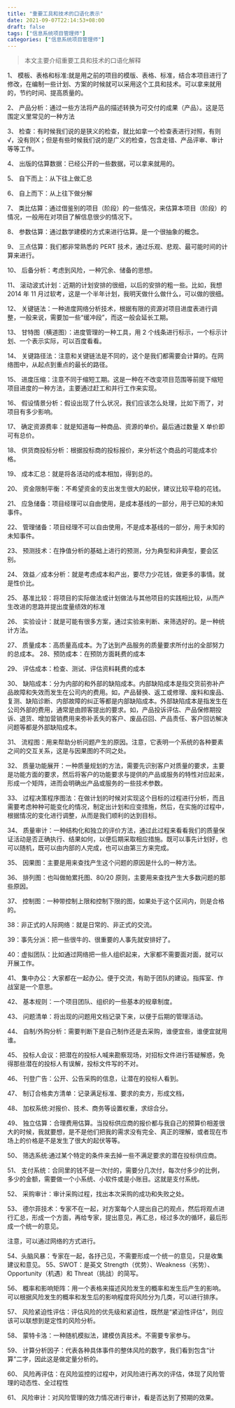 ```yaml
---
title: "重要工具和技术的口语化表示"
date: 2021-09-07T22:14:53+08:00
draft: false
tags: ["信息系统项目管理师"]
categories: ["信息系统项目管理师"]
---
```


> 本文主要介绍重要工具和技术的口语化解释 

1、 模板、表格和标准:就是用之前的项目的模版、表格、标准，结合本项目进行了修改，在编制一些计划、方案的时候就可以采用这个工具和技术。可以拿来就用的，节约时间、提高质量的。

2、 产品分析：通过一些方法将产品的描述转换为可交付的成果（产品）。这是范围定义里常见的一种方法

3、 检查：有时候我们说的是狭义的检查，就比如拿一个检查表进行对照，有则√，没有则X；但是有些时候我们说的是广义的检查，包含走错、产品评审、审计等等工作。 

4、 出版的估算数据：已经公开的一些数据，可以拿来就用的。

5、 自下而上：从下往上做汇总

6、 自上而下：从上往下做分解

7、 类比估算：通过借鉴别的项目（阶段）的一些情况，来估算本项目（阶段）的情况，一般用在对项目了解信息很少的情况下。

8、 参数估算：通过数学建模的方式来进行估算。是一个很抽象的概念。

9、 三点估算：我们都非常熟悉的 PERT 技术，通过乐观、悲观、最可能时间的计算来进行。 

10、    后备分析：考虑到风险，一种冗余、储备的思想。

11、    滚动波式计划：近期的计划安排的很细，以后的安排的粗一些。比如，我想 2014 年 11 月过软考，这是一个半年计划，我明天做什么做什么，可以做的很细。

12、    关键链法：一种进度网络分析技术，根据有限的资源对项目进度表进行调整，一般来说，需要加一些“缓冲段”，而这一般会延长工期。 

13、    甘特图（横道图）：进度管理的一种工具，用 2 个线条进行标示，一个标示计划、一个表示实际，可以百度看看。 

14、    关键路径法：注意和关键链法是不同的，这个是我们都需要会计算的。在网络图中，从起点到重点的最长的路径。

15、    进度压缩：注意不同于缩短工期。这是一种在不改变项目范围等前提下缩短项目进度的一种方法，主要通过赶工和并行工作来实现。

16、    假设情景分析：假设出现了什么状况，我们应该怎么处理，比如下雨了，对项目有多少影响。

17、    确定资源费率：就是知道每一种商品、资源的单价。最后通过数量 X 单价即可有总价。 

18、    供货商投标分析：根据投标商的投标报价，来分析这个商品的可能成本价格。

19、    成本汇总：就是将各活动的成本相加，得到总的。

20、    资金限制平衡：不希望资金的支出发生很大的起伏，建议比较平稳的花钱。

21、    应急储备：项目经理可以自由使用，是成本基线的一部分，用于已知的未知事件。

22、    管理储备：项目经理不可以自由使用，不是成本基线的一部分，用于未知的未知事件。

23、    预测技术：在挣值分析的基础上进行的预测，分为典型和非典型，要会区别。

24、    效益／成本分析：就是考虑成本和产出，要尽力少花钱，做更多的事情。就是性价比。 

25、    基准比较：将项目的实际做法或计划做法与其他项目的实践相比较，从而产生改进的思路并提出度量绩效的标准

26、    实验设计：就是可能有很多方案，通过实验来判断、来筛选好的。是一种统计方法。 

27、    质量成本：高质量高成本。为了达到产品服务的质量要求所付出的全部努力的总成本。 28、预防成本：在预防方面耗费的成本 

29、    评估成本：检查、测试、评估资料耗费的成本

30、    缺陷成本：分为内部的和外部的缺陷成本。内部缺陷成本是指交货前弥补产品故障和失效而发生在公司内的费用。如，产品替换、返工或修理、废料和废品、复测、缺陷诊断、内部故障的纠正等都是内部缺陷成本。外部缺陷成本是指发生在公司外部的费用，通常是由顾客提出的要求。如，产品投诉评估、产品保修期投诉、退货、增加营销费用来弥补丢失的客户、废品召回、产品责任、客户回访解决问题等都是外部缺陷成本。

31、    流程图：用来帮助分析问题产生的原因。注意，它表明一个系统的各种要素之间的交互关系，这是与因果图的不同之处。

32、    质量功能展开：一种质量规划的方法，需要先识别客户对质量的要求，主要是功能方面的要求，然后将客户的功能要求与提供的产品或服务的特性对应起来，形成一个矩阵，进而会明确出产品或服务的一些技术参数。

33、    过程决策程序图法：在做计划的时候对实现这个目标的过程进行分析，而且需要考虑种种可能变化的情况，制定出计划和应变措施，然后，在实施的过程中，根据情况的变化进行调整，从而是我们顺利的达到目标。

34、    质量审计：一种结构化和独立的评价方法，通过此过程来看看我们的质量保证活动是否正确执行、结果如何，以便后期采取相应措施。既可以事先计划好，也可以随机，既可以由内部的人完成，也可以由第三方来完成。

35、    因果图：主要是用来查找产生这个问题的原因是什么的一种方法。

36、    排列图：也叫做帕累托图、80/20 原则，主要用来查找产生大多数问题的那些原因。 

37、    控制图：一种带控制上限和控制下限的图，如果处于这个区间内，则是合格的。

38：非正式的人际网络：就是日常的、非正式的交流。 

39：事先分派：把一些很牛的、很重要的人事先就安排好了。

40：虚拟团队：比如通过网络把一些人组织起来，大家都不需要面对面，就可以开展工作。 

41、    集中办公：大家都在一起办公。便于交流，有助于团队的建设。指挥室、作战室是一个意思。

42、    基本规则：一个项目团队、组织的一些基本的规章制度。

43、    问题清单：将出现的问题用文档记录下来，以便于后期的管理活动。

44、    自制/外购分析：需要判断下是自己制作还是去采购，谁便宜些，谁便宜就用谁。 

45、    投标人会议：把潜在的投标人喊来勘察现场，对招标文件进行答疑解惑，免得那些潜在的投标人有误解，投标文件写的不对。

46、    刊登广告：公开、公告采购的信息，让潜在的投标人看到。

47、    制订合格卖方清单：记录满足标准、要求的卖方，形成文档，

48、    加权系统:对报价、技术、商务等设置权重，求综合分。 

49、    独立估算：合理费用估算。当投标供应商的报价都与我自己的预算价相差很大的时候，我就要想，是不是他们把我的需求没有完全、真正的理解，或者现在市场上的价格是不是发生了很大的起伏等等。

50、    筛选系统:通过某个特定的条件来去掉一些不满足要求的潜在投标供应商。 

51、    支付系统：合同里的钱不是一次付的，需要分几次付，每次付多少的比例，多少的金额，需要做一个小系统、小软件或是小账目。这就是支付系统。 

52、    采购审计：审计采购过程，找出本次采购的成功和失败之处。

53、    德尔菲技术：专家不在一起，对方案每个人提出自己的观点，然后将观点进行汇总，形成一个方面，再给专家，提出意见，再汇总，经过多次的循环，最后形成一个统一的意见。

注意，可以通过网络的方式进行。 

54、头脑风暴：专家在一起，各抒己见，不需要形成一个统一的意见，只是收集建议和意见。 55、SWOT：是英文 Strength（优势）、Weakness（劣势）、Opportunity（机遇）和 Threat（挑战）的简写。 

56、    概率和影响矩阵：用一个表格来描述风险发生的概率和发生后产生的影响。可以根据风险发生的概率和发生后的影响程度将风险分为几类，可以进行排序。

57、    风险紧迫性评估：评估风险的优先级和紧迫性，既然是“紧迫性评估”，则应该可以联想到是定性的风险分析。 

58、    蒙特卡洛：一种随机模拟法，建模仿真技术。不需要专家参与。 

59、    计算分析因子：代表各种具体事件的整体风险的数字，我们看到包含“计算”二字，因此这是做定量分析的。 

60、    风险再评估：在风险监控的过程中，对风险进行再次的评估，体现了风险管理的动态性、全过程性

61、    风险审计：对风险管理的效力情况进行审计，看是否达到了预期的效果。

 